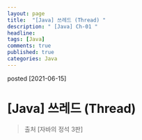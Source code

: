 ```yaml
---
layout: page
title:  "[Java] 쓰레드 (Thread) "
description: " [Java] Ch-01 "
headline: 
tags: [Java]
comments: true
published: true
categories: Java
---
```

posted [2021-06-15] 

# [Java] 쓰레드 (Thread)
> 출처 [자바의 정석 3판] 
